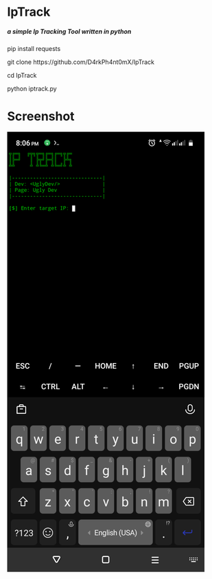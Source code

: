 # IpTrack

<h5>a simple Ip Tracking Tool written in python</h5>

<p>pip install requests</p>
<p>git clone https://github.com/D4rkPh4nt0mX/IpTrack</p>
<p>cd IpTrack</p>
<p>python iptrack.py</p>

# Screenshot 
<img src="Screenshot_20231102-200654.png">

